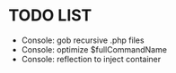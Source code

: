TODO LIST
=========

* Console: gob recursive .php files
* Console: optimize $fullCommandName
* Console: reflection to inject container
